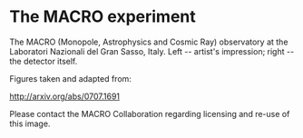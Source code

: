 # The MACRO experiment

The MACRO (Monopole, Astrophysics and Cosmic Ray)
observatory at the Laboratori Nazionali del Gran Sasso, Italy.
Left -- artist's impression; right -- the detector itself.

Figures taken and adapted from:

http://arxiv.org/abs/0707.1691

Please contact the MACRO Collaboration regarding licensing and
re-use of this image.

